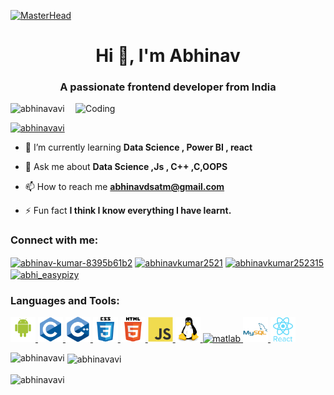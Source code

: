 [![MasterHead](https://bs-uploads.toptal.io/blackfish-uploads/components/seo/content/og_image_file/og_image/786860/80-C_2B_2B__2x-0c3764392574997f3e23543dd913b678.png)](https://abhinavavi.io)
<h1 align="center">Hi 👋, I'm Abhinav</h1>
<h3 align="center">A passionate frontend developer from India</h3>
<img align = "right" alt="Coding" width="400" src = "https://cdn.dribbble.com/users/1162077/screenshots/3848914/programmer.gif">

<p align="left"> <img src="https://komarev.com/ghpvc/?username=abhinavavi&label=Profile%20views&color=0e75b6&style=flat" alt="abhinavavi" /> </p>

<p align="left"> <a href="https://github.com/ryo-ma/github-profile-trophy"><img src="https://github-profile-trophy.vercel.app/?username=abhinavavi" alt="abhinavavi" /></a> </p>

- 🌱 I’m currently learning **Data Science , Power BI , react**

- 💬 Ask me about **Data Science ,Js , C++ ,C,OOPS**

- 📫 How to reach me **abhinavdsatm@gmail.com**

- ⚡ Fun fact **I think I know everything I have learnt.**

<h3 align="left">Connect with me:</h3>
<p align="left">
<a href="https://linkedin.com/in/abhinav-kumar-8395b61b2" target="blank"><img align="center" src="https://raw.githubusercontent.com/rahuldkjain/github-profile-readme-generator/master/src/images/icons/Social/linked-in-alt.svg" alt="abhinav-kumar-8395b61b2" height="30" width="40" /></a>
<a href="https://www.hackerrank.com/abhinavkumar2521" target="blank"><img align="center" src="https://raw.githubusercontent.com/rahuldkjain/github-profile-readme-generator/master/src/images/icons/Social/hackerrank.svg" alt="abhinavkumar2521" height="30" width="40" /></a>
<a href="https://www.leetcode.com/abhinavkumar252315" target="blank"><img align="center" src="https://raw.githubusercontent.com/rahuldkjain/github-profile-readme-generator/master/src/images/icons/Social/leet-code.svg" alt="abhinavkumar252315" height="30" width="40" /></a>
<a href="https://auth.geeksforgeeks.org/user/abhi_easypizy" target="blank"><img align="center" src="https://raw.githubusercontent.com/rahuldkjain/github-profile-readme-generator/master/src/images/icons/Social/geeks-for-geeks.svg" alt="abhi_easypizy" height="30" width="40" /></a>
</p>

<h3 align="left">Languages and Tools:</h3>
<p align="left"> <a href="https://developer.android.com" target="_blank" rel="noreferrer"> <img src="https://raw.githubusercontent.com/devicons/devicon/master/icons/android/android-original-wordmark.svg" alt="android" width="40" height="40"/> </a> <a href="https://www.cprogramming.com/" target="_blank" rel="noreferrer"> <img src="https://raw.githubusercontent.com/devicons/devicon/master/icons/c/c-original.svg" alt="c" width="40" height="40"/> </a> <a href="https://www.w3schools.com/cpp/" target="_blank" rel="noreferrer"> <img src="https://raw.githubusercontent.com/devicons/devicon/master/icons/cplusplus/cplusplus-original.svg" alt="cplusplus" width="40" height="40"/> </a> <a href="https://www.w3schools.com/css/" target="_blank" rel="noreferrer"> <img src="https://raw.githubusercontent.com/devicons/devicon/master/icons/css3/css3-original-wordmark.svg" alt="css3" width="40" height="40"/> </a> <a href="https://www.w3.org/html/" target="_blank" rel="noreferrer"> <img src="https://raw.githubusercontent.com/devicons/devicon/master/icons/html5/html5-original-wordmark.svg" alt="html5" width="40" height="40"/> </a> <a href="https://developer.mozilla.org/en-US/docs/Web/JavaScript" target="_blank" rel="noreferrer"> <img src="https://raw.githubusercontent.com/devicons/devicon/master/icons/javascript/javascript-original.svg" alt="javascript" width="40" height="40"/> </a> <a href="https://www.linux.org/" target="_blank" rel="noreferrer"> <img src="https://raw.githubusercontent.com/devicons/devicon/master/icons/linux/linux-original.svg" alt="linux" width="40" height="40"/> </a> <a href="https://www.mathworks.com/" target="_blank" rel="noreferrer"> <img src="https://upload.wikimedia.org/wikipedia/commons/2/21/Matlab_Logo.png" alt="matlab" width="40" height="40"/> </a> <a href="https://www.mysql.com/" target="_blank" rel="noreferrer"> <img src="https://raw.githubusercontent.com/devicons/devicon/master/icons/mysql/mysql-original-wordmark.svg" alt="mysql" width="40" height="40"/> </a> <a href="https://reactjs.org/" target="_blank" rel="noreferrer"> <img src="https://raw.githubusercontent.com/devicons/devicon/master/icons/react/react-original-wordmark.svg" alt="react" width="40" height="40"/> </a> </p>

<p><img align="left" src="https://github-readme-stats.vercel.app/api/top-langs?username=abhinavavi&show_icons=true&locale=en&layout=compact" alt="abhinavavi" /></p>

<p>&nbsp;<img align="center" src="https://github-readme-stats.vercel.app/api?username=abhinavavi&show_icons=true&locale=en" alt="abhinavavi" /></p>

<p><img align="center" src="https://github-readme-streak-stats.herokuapp.com/?user=abhinavavi&" alt="abhinavavi" /></p>
